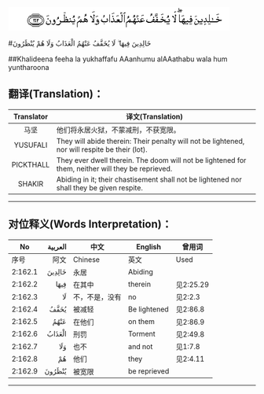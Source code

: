 ![002:162](images/002_162.gif)

#خَالِدِينَ فِيهَا ۖ لَا يُخَفَّفُ عَنْهُمُ الْعَذَابُ وَلَا هُمْ يُنْظَرُونَ 

##Khalideena feeha la yukhaffafu AAanhumu alAAathabu wala hum yuntharoona 

## 翻译(Translation)：

| Translator | 译文(Translation)                                            |
| :--------: | ------------------------------------------------------------ |
|    马坚    | 他们将永居火狱，不蒙减刑，不获宽限。                         |
|  YUSUFALI  | They will abide therein: Their penalty will not be lightened, nor will respite be their (lot). |
| PICKTHALL  | They ever dwell therein. The doom will not be lightened for them, neither will they be reprieved. |
|   SHAKIR   | Abiding in it; their chastisement shall not be lightened nor shall they be given respite. |

---

## 对位释义(Words Interpretation)：

| No      | العربية | 中文           | English      | 曾用词    |
| ------- | ------: | -------------- | ------------ | --------- |
| 序号    |    阿文 | Chinese        | 英文         | Used      |
| 2:162.1 |  خَالِدِينَ | 永居           | Abiding      |           |
| 2:162.2 |    فِيهَا | 在其中         | therein      | 见2:25.29 |
| 2:162.3 |      لَا | 不，不是，没有 | no           | 见2:2.3   |
| 2:162.4 |    يُخَفَّفُ | 被减轻         | Be lightened | 见2:86.8  |
| 2:162.5 |    عَنْهُمُ | 在他们         | on them      | 见2:86.9  |
| 2:162.6 |  الْعَذَابُ | 刑罚           | Torment      | 见2:49.8  |
| 2:162.7 |     وَلَا | 也不           | and not      | 见1:7.8   |
| 2:162.8 |      هُمْ | 他们           | they         | 见2:4.11  |
| 2:162.9 |  يُنْظَرُونَ | 被宽限         | be reprieved |           |

---

